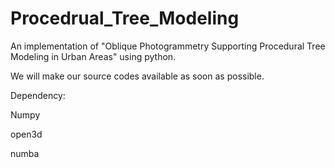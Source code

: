 # Procedrual_Tree_Modeling
An implementation of "Oblique Photogrammetry Supporting Procedural Tree Modeling in Urban Areas" using python.

We will make our source codes available as soon as possible.

Dependency:

Numpy

open3d

numba


